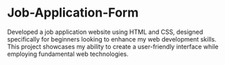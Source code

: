 # Job-Application-Form

Developed a  job application website using HTML and CSS, designed specifically for beginners looking to enhance my web development skills. This project showcases my ability to create a user-friendly interface while employing fundamental web technologies.

